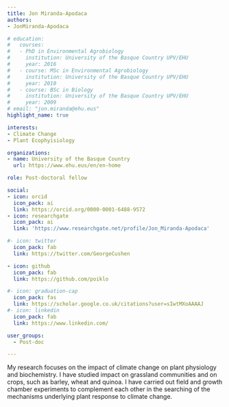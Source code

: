 ```yaml
---
title: Jon Miranda-Apodaca
authors:
- JonMiranda-Apodaca

# education:
#   courses:
#   - PhD in Environmental Agrobiology
#     institution: University of the Basque Country UPV/EHU
#     year: 2016
#   - course: MSc in Environmental Agrobiology
#     institution: University of the Basque Country UPV/EHU
#     year: 2010
#   - course: BSc in Biology
#     institution: University of the Basque Country UPV/EHU
#     year: 2009
# email: "jon.miranda@ehu.eus"
highlight_name: true

interests:
- Climate Change
- Plant Ecophyisiology

organizations:
- name: University of the Basque Country
  url: https://www.ehu.eus/en/en-home

role: Post-doctoral fellow

social:
- icon: orcid
  icon_pack: ai
  link: https://orcid.org/0000-0001-6488-9572
- icon: researchgate
  icon_pack: ai
  link: 'https://www.researchgate.net/profile/Jon_Miranda-Apodaca'

#- icon: twitter
  icon_pack: fab
  link: https://twitter.com/GeorgeCushen

- icon: github
  icon_pack: fab
  link: https://github.com/poiklo

#- icon: graduation-cap
  icon_pack: fas
  link: https://scholar.google.co.uk/citations?user=sIwtMXoAAAAJ
#- icon: linkedin
  icon_pack: fab
  link: https://www.linkedin.com/

user_groups: 
  - Post-doc

---
```


My research focuses on the impact of climate change on plant physiology and biochemistry. I have studied impact on grassland communities and on crops, such as barley, wheat and quinoa. I have carried out field and growth chamber experiments to complement each other in the searching of the mechanisms underlying plant response to climate change.
